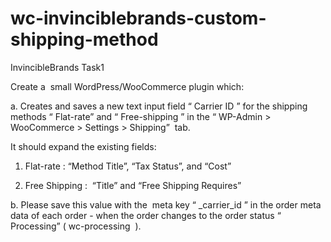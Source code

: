 # wc-invinciblebrands-custom-shipping-method
InvincibleBrands Task1

Create a ​ small​ WordPress/WooCommerce plugin which:

a. Creates and saves a new text input field “​ Carrier ID​ ” for the shipping methods
“​ Flat-rate”​ and “​ Free-shipping​ ” in the “​ WP-Admin > WooCommerce >
Settings > Shipping” ​ tab.

It should expand the existing fields:
1. Flat-rate​ : “Method Title”, “Tax Status”, and “Cost”

2. Free Shipping​ : ​ “Title” and “Free Shipping Requires”

b. Please save this value with the ​ meta key​ “​ _carrier_id​ ” in the order meta data
of each order - when the order changes to the order status “​ Processing”
(​ wc-processing ​ ).
